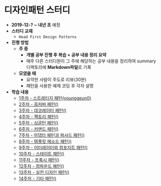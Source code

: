 # 디자인패턴 스터디

* **2019-12-? ~ 내년 초** 예정
* **스터디 교재**
  * `Head First Design Patterns`
* **진행 방법**
  * **주 중**
    * **개별 공부 진행 후 복습 + 공부 내용 정리 요약**
    * 매주 다른 스터디원이 그 주에 해당하는 공부 내용을 정리하여 summary 디렉토리에 **Markdown파일**로 기록
  * **모였을 때**
    * 요약한 사람이 주도로 리뷰(30분)
    * 패턴을 사용한 예제 코딩 후 각자 설명
* **학습 내용**
  * [1주차 - 스트레티지 패턴(younggeun0)](https://github.com/younggeun0/DesignPatternStudy/blob/master/summary/week1_summary.md)
  * [2주차 - 옵저버 패턴()]()
  * [3주차 - 데코레이터 패턴()]()
  * [4주차 - 팩토리 패턴()]()
  * [5주차 - 싱글턴 패턴()]()
  * [6주차 - 커맨드 패턴()]()
  * [7주차 - 어댑터 패턴과 퍼사드 패턴()]()
  * [8주차 - 템플릿 메소드 패턴()]()
  * [9주차 - 이터레이터와 컴포지트 패턴()]()
  * [10주차 - 스테이트 패턴()]()
  * [11주차 - 프록시 패턴()]()
  * [12주차 - 컴파운드 패턴()]()
  * [13주차 - 실전 디자인 패턴()]()
  * [14주차 - 기타 패턴()]()
